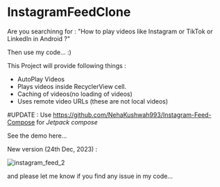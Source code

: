 # InstagramFeedClone

Are you searchinng for : 
"How to play videos like Instagram or TikTok or LinkedIn in Android ?"

Then use my code... :)

This Project will provide following things : 

- AutoPlay Videos
- Plays videos inside RecyclerView cell.
- Caching of videos(no loading of videos)
- Uses remote video URLs (these are not local videos)


#UPDATE : Use https://github.com/NehaKushwah993/Instagram-Feed-Compose for *Jetpack compose*


See the demo here...

New version (24th Dec, 2023) : 

![instagram_feed_2](https://github.com/NehaKushwah993/InstagramVideoFeedClone/assets/19280756/abf3be81-0af1-43b4-b0f3-5c10d5e5b8de)

and please let me know if you find any issue in my code...

